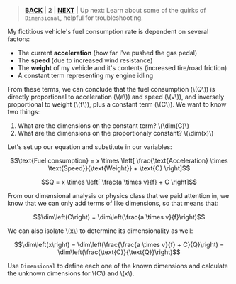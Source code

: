 > [**BACK**](./Unit%20Conversions.md) | **2** | [**NEXT**](./Package%20Quirks.md) | Up next: Learn about some of the quirks of `Dimensional`, helpful for troubleshooting.

My fictitious vehicle's fuel consumption rate is dependent on several factors:
- The current **acceleration** (how far I've pushed the gas pedal)
- The **speed** (due to increased wind resistance)
- The **weight** of my vehicle and it's contents (increased tire/road friction)
- A constant term representing my engine idling

From these terms, we can conclude that the fuel consumption (\\\(Q\\\)) is directly proportional to acceleration (\\\(a\\\)) and speed (\\\(v\\\)), and inversely proportional to weight (\\\(f\\\)), plus a constant term (\\\(C\\\)). We want to know two things:

1. What are the dimensions on the constant term? \\\(\dim(C)\\\)
1. What are the dimensions on the proportionaly constant? \\\(\dim(x)\\\)

Let's set up our equation and substitute in our variables:

$$\text{Fuel consumption} = x \times \left[ \frac{\text{Acceleration} \times \text{Speed}}{\text{Weight}} + \text{C} \right]$$

$$Q = x \times \left[ \frac{a \times v}{f} + C \right]$$

From our dimensional analysis or physics class that we paid attention in, we know that we can only add terms of like dimensions, so that means that:

$$\dim\left(C\right) = \dim\left(\frac{a \times v}{f}\right)$$

We can also isolate \\\(x\\\) to determine its dimensionality as well:

$$\dim\left(x\right) = \dim\left(\frac{\frac{a \times v}{f} + C}{Q}\right) = \dim\left(\frac{\text{C}}{\text{Q}}\right)$$

Use `Dimensional` to define each one of the known dimensions and calculate the unknown dimensions for \\\(C\\\) and \\\(x\\\).